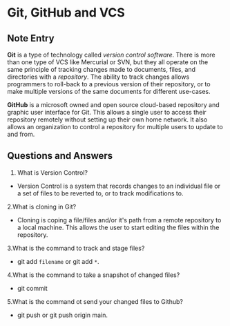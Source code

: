 # Git, GitHub and VCS

## Note Entry

**Git** is a type of technology called *version control software*. There is more than one type of VCS like Mercurial or SVN, but they all
operate on the same principle of tracking changes made to documents, files, and directories with a *repository*. The ability to track changes allows
programmers to roll-back to a previous version of their repository, or to make multiple versions of the same documents for different use-cases.

**GitHub** is a microsoft owned and open source cloud-based repository and graphic user interface for Git. This allows a single user to access their repository remotely without setting up their own home network. It also allows
an organization to control a repository for multiple users to update to and from.

## Questions and Answers

1. What is Version Control?

- Version Control is a system that records changes to an individual file or a set of files to be reverted to,
or to track modifications to.

2.What is cloning in Git?

- Cloning is coping a file/files and/or it's path from a remote repository to a local machine. This allows the user
to start editing the files within the repository.

3.What is the command to track and stage files?

- git add `filename` or git add `*`.

4.What is the command to take a snapshot of changed files?

- git commit

5.What is the command ot send your changed files to Github?

- git push or git push origin main.
